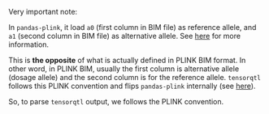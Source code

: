 Very important note:

In `pandas-plink`, it load `a0` (first column in BIM file) as reference allele, and `a1` (second column in BIM file) as alternative allele. See [here](https://pandas-plink.readthedocs.io/en/latest/usage.html#genotype) for more information.

This is **the opposite** of what is actually defined in PLINK BIM format. In other word, in PLINK BIM, usually the first column is alternative allele (dosage allele) and the second column is for the reference allele. `tensorqtl` follows this PLINK convention and flips `pandas-plink` internally (see [here](https://github.com/broadinstitute/tensorqtl/blob/master/tensorqtl/genotypeio.py#L137)).

So, to parse `tensorqtl` output, we follows the PLINK convention.
